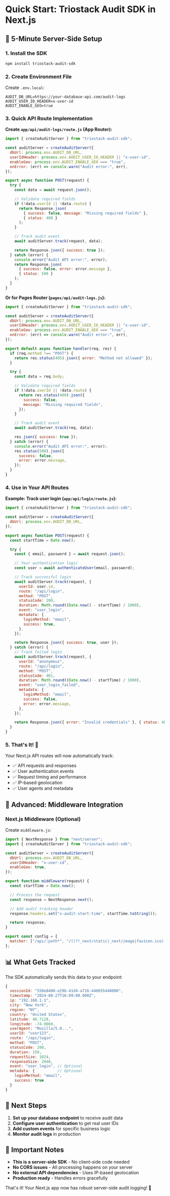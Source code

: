 # Quick Start: Triostack Audit SDK in Next.js

## 🚀 5-Minute Server-Side Setup

### 1. Install the SDK

```bash
npm install triostack-audit-sdk
```

### 2. Create Environment File

Create `.env.local`:

```env
AUDIT_DB_URL=https://your-database-api.com/audit-logs
AUDIT_USER_ID_HEADER=x-user-id
AUDIT_ENABLE_GEO=true
```

### 3. Quick API Route Implementation

**Create `app/api/audit-logs/route.js` (App Router):**

```javascript
import { createAuditServer } from "triostack-audit-sdk";

const auditServer = createAuditServer({
  dbUrl: process.env.AUDIT_DB_URL,
  userIdHeader: process.env.AUDIT_USER_ID_HEADER || "x-user-id",
  enableGeo: process.env.AUDIT_ENABLE_GEO === "true",
  onError: (err) => console.warn("Audit error:", err),
});

export async function POST(request) {
  try {
    const data = await request.json();

    // Validate required fields
    if (!data.userId || !data.route) {
      return Response.json(
        { success: false, message: "Missing required fields" },
        { status: 400 }
      );
    }

    // Track audit event
    await auditServer.track(request, data);

    return Response.json({ success: true });
  } catch (error) {
    console.error("Audit API error:", error);
    return Response.json(
      { success: false, error: error.message },
      { status: 500 }
    );
  }
}
```

**Or for Pages Router (`pages/api/audit-logs.js`):**

```javascript
import { createAuditServer } from "triostack-audit-sdk";

const auditServer = createAuditServer({
  dbUrl: process.env.AUDIT_DB_URL,
  userIdHeader: process.env.AUDIT_USER_ID_HEADER || "x-user-id",
  enableGeo: process.env.AUDIT_ENABLE_GEO === "true",
  onError: (err) => console.warn("Audit error:", err),
});

export default async function handler(req, res) {
  if (req.method !== "POST") {
    return res.status(405).json({ error: "Method not allowed" });
  }

  try {
    const data = req.body;

    // Validate required fields
    if (!data.userId || !data.route) {
      return res.status(400).json({
        success: false,
        message: "Missing required fields",
      });
    }

    // Track audit event
    await auditServer.track(req, data);

    res.json({ success: true });
  } catch (error) {
    console.error("Audit API error:", error);
    res.status(500).json({
      success: false,
      error: error.message,
    });
  }
}
```

### 4. Use in Your API Routes

**Example: Track user login (`app/api/login/route.js`):**

```javascript
import { createAuditServer } from "triostack-audit-sdk";

const auditServer = createAuditServer({
  dbUrl: process.env.AUDIT_DB_URL,
});

export async function POST(request) {
  const startTime = Date.now();

  try {
    const { email, password } = await request.json();

    // Your authentication logic
    const user = await authenticateUser(email, password);

    // Track successful login
    await auditServer.track(request, {
      userId: user.id,
      route: "/api/login",
      method: "POST",
      statusCode: 200,
      duration: Math.round((Date.now() - startTime) / 1000),
      event: "user_login",
      metadata: {
        loginMethod: "email",
        success: true,
      },
    });

    return Response.json({ success: true, user });
  } catch (error) {
    // Track failed login
    await auditServer.track(request, {
      userId: "anonymous",
      route: "/api/login",
      method: "POST",
      statusCode: 401,
      duration: Math.round((Date.now() - startTime) / 1000),
      event: "user_login_failed",
      metadata: {
        loginMethod: "email",
        success: false,
        error: error.message,
      },
    });

    return Response.json({ error: "Invalid credentials" }, { status: 401 });
  }
}
```

### 5. That's It! 🎉

Your Next.js API routes will now automatically track:

- ✅ API requests and responses
- ✅ User authentication events
- ✅ Request timing and performance
- ✅ IP-based geolocation
- ✅ User agents and metadata

## 🔧 Advanced: Middleware Integration

### **Next.js Middleware (Optional)**

Create `middleware.js`:

```javascript
import { NextResponse } from "next/server";
import { createAuditServer } from "triostack-audit-sdk";

const auditServer = createAuditServer({
  dbUrl: process.env.AUDIT_DB_URL,
  userIdHeader: "x-user-id",
  enableGeo: true,
});

export function middleware(request) {
  const startTime = Date.now();

  // Process the request
  const response = NextResponse.next();

  // Add audit tracking header
  response.headers.set("x-audit-start-time", startTime.toString());

  return response;
}

export const config = {
  matcher: ["/api/:path*", "/((?!_next/static|_next/image|favicon.ico).*)"],
};
```

## 📊 What Gets Tracked

The SDK automatically sends this data to your endpoint:

```javascript
{
  sessionId: "550e8400-e29b-41d4-a716-446655440000",
  timestamp: "2024-08-27T16:09:00.000Z",
  ip: "192.168.1.1",
  city: "New York",
  region: "NY",
  country: "United States",
  latitude: 40.7128,
  longitude: -74.0060,
  userAgent: "Mozilla/5.0...",
  userId: "user123",
  route: "/api/login",
  method: "POST",
  statusCode: 200,
  duration: 150,
  requestSize: 1024,
  responseSize: 2048,
  event: "user_login", // Optional
  metadata: {          // Optional
    loginMethod: "email",
    success: true
  }
}
```

## 🎯 Next Steps

1. **Set up your database endpoint** to receive audit data
2. **Configure user authentication** to get real user IDs
3. **Add custom events** for specific business logic
4. **Monitor audit logs** in production

## 🚨 Important Notes

- **This is a server-side SDK** - No client-side code needed
- **No CORS issues** - All processing happens on your server
- **No external API dependencies** - Uses IP-based geolocation
- **Production ready** - Handles errors gracefully

That's it! Your Next.js app now has robust server-side audit logging! 🚀
